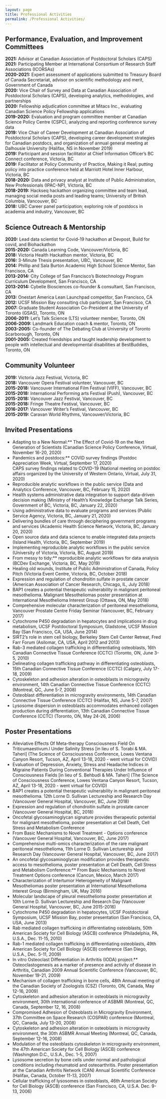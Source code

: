 ```yaml
---
layout: page
title: Professional Activities
permalink: /Professional Activities/
---
```


## Performance, Evaluation, and Improvement Committees

**2021:** Advisor at Canadian Association of Postdoctoral Scholars (CAPS)  
**2021:** Participating Member at International Consortium of Research Staff Associations (ICORSAs)  
**2020-2021:** Expert assessment of applications submitted to Treasury Board of Canada Secretariat, advisor on scientific methodology and merit, Government of Canada  
**2020:** Vice Chair of Survey and Data at Canadian Association of Postdoctoral Scholars (CAPS), developing analytics, methodologies, and partnerships  
**2020:** Fellowship adjudication committee at Mitacs Inc., evaluating Canadian Science Policy Fellowship applications   
**2019-2020:** Evaluation and program committee member at Canadian Science Policy Centre (CSPC), analyzing and reporting conference survey data  
**2019:** Vice Chair of Career Development at Canadian Association of Postdoctoral Scholars (CAPS), developing career development strategies for Canadian postdocs, and organization of annual general meeting at Dalhousie University (Halifax, NS in November 2019)  
**2019:** Participant and session facilitator at Chief Information Officer’s BC Connect conference, Victoria, BC  
**2019:** Facilitator at Policy Community of Practice, Making it Real; putting policy into practice conference held at Marriott Hotel Inner Harbour, Victoria, BC  
**2018-2020:** Data and privacy analyst at Institute of Public Administration, New Professionals (IPAC-NP), Victoria, BC  
**2018-2019:** Hackseq hackathon organizing committee and team lead, managing social media posts and leading teams; University of British Columbia, Vancouver, BC  
**2018:** UBC Career panel participation; exploring role of postdocs in academia and industry, Vancouver, BC  

## Science Outreach & Mentorship

**2020:** Lead data scientist for Covid-19 hackathon at Devpost, Build for covid, and Biohackathon  
**2015-2020:** Canada Learning Code, Vancouver/Victoria, BC  
**2018:** Victoria Health Hackathon mentor, Victoria, BC  
**2016:** 3-Minute Thesis presentation, UBC, Vancouver, BC  
**2014:** Phillip and Sala Burton Academic High School Science Mentor, San Francisco, CA  
**2013-2014:** City College of San Francisco’s Biotechnology Program Curriculum Development, San Francisco, CA  
**2013-2014:** Cybelle Biosciences co-founder & consultant, San Francisco, CA  
**2013:** Onestart America Lean Launchpad competitor, San Francisco, CA  
**2012:** UCSF Mission Bay consulting club participant, San Francisco, CA  
**2007:** Graduate Student Association Co-President at the University of Toronto (GSAS), Toronto, ON  
**2006-2011:** Let’s Talk Science (LTS) volunteer member, Toronto, ON  
**2006-2009:** Landmark Education coach & mentor, Toronto, ON  
**2003-2005:** Co-founder of The Debating Club at University of Toronto Scarborough, Toronto, ON  
**2001-2005:** Created friendships and taught leadership development to people with intellectual and developmental disabilities at BestBuddies, Toronto, ON  

## Community Volunteer

**2019:** Victoria Jazz Festival, Victoria, BC  
**2018:** Vancouver Opera Festival volunteer, Vancouver, BC  
**2015-2018:** Vancouver International Film Festival (VIFF), Vancouver, BC  
**2015-2018:** International Performing arts Festival (Push), Vancouver, BC  
**2015-2018:** Vancouver Jazz Festival, Vancouver, BC  
**2015-2018:** Fringe Theatre Festival, Vancouver, BC  
**2016-2017:** Vancouver Writer’s Festival, Vancouver, BC  
**2015-2019:** Caravan World Rhythms, Vancouver/Victoria, BC  

## Invited Presentations

- Adapting to a New Normal:** The Effect of Covid-19 on the Next Generation of Scientists (Canadian Science Policy Conference, Virtual, November 16-20, 2020)  
- Pandemics and postdocs:** COVID survey findings (Postdoc Appreciation Week, Virtual, September 17, 2020)  
CAPS survey findings related to COVID-19 (National meeting on postdoc affairs organized by the University of Western Ontario, Virtual, July 31, 2020)  
- Reproducible analytic workflows in the public service (Data and Analytics Conference, Vancouver, BC, February 15, 2020)  
- Health systems administrative data integration to support data-driven decision making (Ministry of Health’s Knowledge Exchange Talk Series, Government of BC, Victoria, BC, January 22, 2020)  
- Using administrative data to evaluate programs and services (Public Service Agency, Victoria, BC, January 21, 2020)  
- Delivering bundles of care through deciphering government programs and services (Academic Health Science Network, Victoria, BC, January 20, 2020)  
- Open source data and data science to enable integrated data projects (Island Health, Victoria, BC, September 2019)  
- Implementing reproducible analytic workflows in the public service (University of Victoria, Victoria, BC, August 2019)  
- From messy to tidy:** reproducible analytic workflows for data analysis (BCDev Exchange, Victoria, BC, May 2019)  
- Healing old wounds, Institute of Public Administration of Canada, Policy Pitch (Victoria Event Centre, Victoria, BC, October 2018)  
- Expression and regulation of chondroitin sulfate in prostate cancer (American Association of Cancer Research, Chicago, IL, July 2018)  
- BAP1 creates a potential therapeutic vulnerability in malignant peritoneal mesothelioma. Malignant Mesotheliomas poster presentation at International Mesothelioma Interest Group (Ottawa, ON, May 2018)  
- Comprehensive molecular characterization of peritoneal mesothelioma, Vancouver Prostate Centre Friday Seminar (Vancouver, BC, February 2017)  
- Cytochrome P450 degradation in hepatocytes and implications in drug metabolism, UCSF Postdoctoral Symposium, Gladstone, UCSF Mission Bay (San Francisco, CA, USA, June 2014)  
- SIRT2’s role in stem cell biology, Berkeley Stem Cell Center Retreat, Fred Farr Forum (Asilomar, CA, USA, April 2012 and 2013)  
- Rab-3 mediated collagen trafficking in differentiating osteoblasts, 16th Canadian Connective Tissue Conference (CCTC) (Toronto, ON, June 3-5, 2010)  
- Delineating collagen trafficking pathway in differentiating osteoblasts, 15th Canadian Connective Tissue Conference (CCTC) (Calgary, July 17-18, 2009)  
- Cytoskeleton and adhesion alteration in osteoblasts in microgravity environment, 14th Canadian Connective Tissue Conference (CCTC) (Montreal, QC, June 5-7, 2008)  
- Osteoblast differentiation in microgravity environments, 14th Canadian Connective Tissue Conference (CCTC) (Halifax, NS, June 5-7, 2007)  
- Lysosome dispersion in osteoblasts accommodates enhanced collagen production during differentiation, 13th Canadian Connective Tissue Conference (CCTC) (Toronto, ON, May 24-26, 2006)  

## Poster Presentations

- Alleviative Effects Of Meta-therapy Consciousness Field On Triticumaestivum.l Under Salinity Stress [in lieu of S. Torabi & MA. Taheri] (The Science of Consciousness Conference, Lowes Ventana Canyon Resort, Tucson, AZ, April 13-18, 2020 - went virtual for COVID)  
- Evaluation of Depression, Anxiety, Stress and Headache Indices in Migraine Patients During Conventional Therapies Under Influence of Consciousness Fields [in lieu of S. Behbudi & MA. Taheri] (The Science of Consciousness Conference, Lowes Ventana Canyon Resort, Tucson, AZ, April 13-18, 2020 - went virtual for COVID)  
- BAP1 creates a potential therapeutic vulnerability in malignant peritoneal mesothelioma. 12th Lorne D. Sullivan Lectureship and Research Day (Vancouver General Hospital, Vancouver, BC, June 2018)  
- Expression and regulation of chondroitin sulfate in prostate cancer (Vancouver General Hospital, BC, 2018)  
- Oncofetal glycosaminoglycan signature provides therapeutic potential for malignant mesothelioma, poster presentation at Cell Death, Cell Stress and Metabolism Conference
- From Basic Mechanisms to Novel Treatment - Options conference (Vancouver General Hospital, Vancouver, BC, June 2017)  
- Comprehensive multi-omics characterization of the rare malignant peritoneal mesothelioma, 11th Lorne D. Sullivan Lectureship and Research Day (Vancouver General Hospital, Vancouver, BC, June 2017)  
- An oncofetal glycosaminoglycan modification provides therapeutic access to mesothelioma, poster presentation at Cell Death, Cell Stress and Metabolism Conference:** From Basic Mechanisms to Novel Treatment Options conference (Cancun, Mexico, March 2017)  
- Characterization of Intertumor Heterogeneity of Malignant Mesotheliomas poster presentation at International Mesothelioma Interest Group (Birmingham, UK, May 2016)  
- Molecular landscape of pleural mesothelioma poster presentation at 10th Lorne D. Sullivan Lectureship and Research Day (Vancouver General Hospital, Vancouver, BC, June 2015-2016)  
- Cytochrome P450 degradation in hepatocytes, UCSF Postdoctoral Symposium, UCSF Mission Bay, poster presentation (San Francisco, CA, USA, June 2013)  
- Rab mediated collagen trafficking in differentiating osteoblasts, 50th American Society for Cell Biology (ASCB) conference (Philadelphia, PA, U.S.A., Dec. 11-15, 2010)  
- Rab-1 mediated collagen trafficking in differentiating osteoblasts, 49th American Society for Cell Biology (ASCB) conference (San Diego, U.S.A., Dec. 5-11, 2009)  
- In vitro Osteoclast Differentiation in Arthritis (IODA) project:** Osteoclastogenesis as a marker of presence and activity of disease in Arthritis, Canadian 2009 Annual Scientific Conference (Vancouver, BC, November 19-21, 2009)  
- Mechanism of collagen trafficking in bone cells, 48th Annual meeting of the Canadian Society of Zoologists (CSZ) (Toronto, ON, Canada, May 12-16, 2009)  
- Cytoskeleton and adhesion alteration in osteoblasts in microgravity environment, 30th international conference of ASBMR (Montreal, QC, Canada, September 12, 16, 2008)  
- Compromised Adhesion of Osteoblasts in Microgravity Environment, 37th Committee on Space Research (COSPAR) conference (Montreal, QC, Canada, July 13-20, 2008)  
- Cytoskeleton and adhesion alteration in osteoblasts in microgravity environment, the 30th ASBMR Annual Meeting (Montreal, QC, Canada, September 12-16, 2008)  
- Modulation of the osteoblasts cytoskeleton in microgravity environment, the 47th American Society for Cell Biology (ASCB) conference (Washington D.C., U.S.A., Dec. 1-5, 2007)  
- Lysosome secretion by bone cells under normal and pathological conditions including rheumatoid and osteoarthritis. Poster presentation at the Canadian Arthritis Network (CAN) Annual Scientific Conference (Halifax, Canada, October 11-13, 2007)  
- Cellular trafficking of lysosomes in osteoblasts, 46th American Society for Cell Biology (ASCB) conference (San Francisco, CA, U.S.A. Dec. 9-13, 2006)  